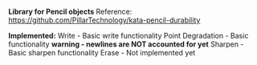 ﻿**Library for Pencil objects**
Reference: https://github.com/PillarTechnology/kata-pencil-durability

**Implemented:**
Write - Basic write functionality
Point Degradation - Basic functionality **warning - newlines are NOT accounted for yet**
Sharpen - Basic sharpen functionality
Erase - Not implemented yet
